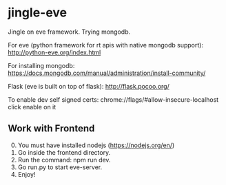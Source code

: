 # jingle-eve

Jingle on eve framework. Trying mongodb.

For eve (python framework for rt apis with native mongodb support):
http://python-eve.org/index.html

For installing mongodb:
https://docs.mongodb.com/manual/administration/install-community/

Flask (eve is built on top of flask):
http://flask.pocoo.org/

To enable dev self signed certs:
chrome://flags/#allow-insecure-localhost
click enable on it

## Work with Frontend
0. You must have installed nodejs (https://nodejs.org/en/)
1. Go inside the frontend directory.
2. Run the command: npm run dev. 
3. Go run.py to start eve-server.
4. Enjoy!


